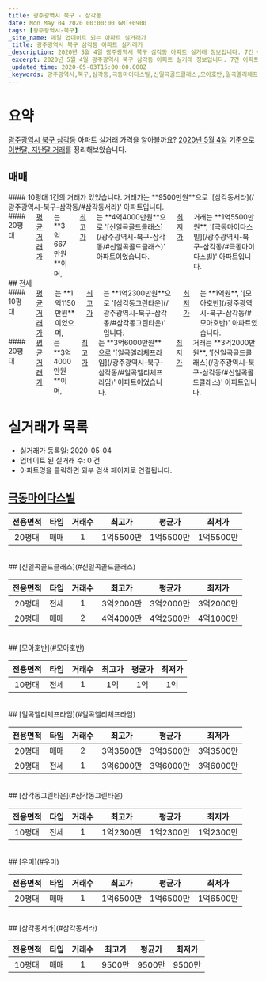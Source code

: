 ```yaml
---
title: 광주광역시 북구 - 삼각동
date: Mon May 04 2020 00:00:00 GMT+0900
tags: [광주광역시-북구]
_site_name: 매일 업데이트 되는 아파트 실거래가
_title: 광주광역시 북구 삼각동 아파트 실거래가
_description: 2020년 5월 4일 광주광역시 북구 삼각동 아파트 실거래 정보입니다. 7건 아파트 정보가 있습니다.
_excerpt: 2020년 5월 4일 광주광역시 북구 삼각동 아파트 실거래 정보입니다. 7건 아파트 정보가 있습니다.
_updated_time: 2020-05-03T15:00:00.000Z
_keywords: 광주광역시,북구,삼각동,극동마이다스빌,신일곡골드클래스,모아호반,일곡엘리체프라임,삼각동그린타운,우미,삼각동서라
---
```





# 요약
<ins>광주광역시 북구 삼각동</ins> 아파트 실거래 가격을 알아볼까요? <ins>2020년 5월 4일</ins> 기준으로 <ins>이번달, 지난달 거래</ins>를 정리해보았습니다.

## 매매
<div class="container">
<div class="six columns" markdown="1">
#### 10평대
1건의 거래가 있었습니다. 거래가는 **9500만원**으로 '[삼각동서라](/광주광역시-북구-삼각동/#삼각동서라)' 아파트입니다.
</div>
<div class="six columns" markdown="1">
#### 20평대
<ins>평균 거래가</ins>는 **3억667만원**이며, <ins>최고가</ins>는 **4억4000만원**으로 '[신일곡골드클래스](/광주광역시-북구-삼각동/#신일곡골드클래스)' 아파트이었습니다. <ins>최저가</ins> 거래는 **1억5500만원**, '[극동마이다스빌](/광주광역시-북구-삼각동/#극동마이다스빌)' 아파트입니다.
</div>
</div>
## 전세
<div class="container">
<div class="six columns" markdown="1">
#### 10평대
<ins>평균 거래가</ins>는 **1억1150만원**이었으며, <ins>최고가</ins>는 **1억2300만원**으로 '[삼각동그린타운](/광주광역시-북구-삼각동/#삼각동그린타운)' 입니다. <ins>최저가</ins>는 **1억원**, '[모아호반](/광주광역시-북구-삼각동/#모아호반)' 아파트였습니다.
</div>
<div class="six columns" markdown="1">
#### 20평대
<ins>평균 거래가</ins>는 **3억4000만원**이며, <ins>최고가</ins>는 **3억6000만원**으로 '[일곡엘리체프라임](/광주광역시-북구-삼각동/#일곡엘리체프라임)' 아파트이었습니다. <ins>최저가</ins> 거래는 **3억2000만원**, '[신일곡골드클래스](/광주광역시-북구-삼각동/#신일곡골드클래스)' 아파트입니다.
</div>
</div>



# 실거래가 목록
- 실거래가 등록일: 2020-05-04
- 업데이트 된 실거래 수: 0 건
- 아파트명을 클릭하면 외부 검색 페이지로 연결됩니다.

## [극동마이다스빌](#극동마이다스빌)

|전용면적|타입|거래수|최고가|평균가|최저가|
|:---:|:---:|:---:|:---:|:---:|:---:|
|20평대|<span class="deal-type-1">매매</span>|1|1억5500만|1억5500만|1억5500만|

<br/>
## [신일곡골드클래스](#신일곡골드클래스)

|전용면적|타입|거래수|최고가|평균가|최저가|
|:---:|:---:|:---:|:---:|:---:|:---:|
|20평대|<span class="deal-type-2">전세</span>|1|3억2000만|3억2000만|3억2000만|
|20평대|<span class="deal-type-1">매매</span>|2|4억4000만|4억2500만|4억1000만|

<br/>
## [모아호반](#모아호반)

|전용면적|타입|거래수|최고가|평균가|최저가|
|:---:|:---:|:---:|:---:|:---:|:---:|
|10평대|<span class="deal-type-2">전세</span>|1|1억|1억|1억|

<br/>
## [일곡엘리체프라임](#일곡엘리체프라임)

|전용면적|타입|거래수|최고가|평균가|최저가|
|:---:|:---:|:---:|:---:|:---:|:---:|
|20평대|<span class="deal-type-1">매매</span>|2|3억3500만|3억3500만|3억3500만|
|20평대|<span class="deal-type-2">전세</span>|1|3억6000만|3억6000만|3억6000만|

<br/>
## [삼각동그린타운](#삼각동그린타운)

|전용면적|타입|거래수|최고가|평균가|최저가|
|:---:|:---:|:---:|:---:|:---:|:---:|
|10평대|<span class="deal-type-2">전세</span>|1|1억2300만|1억2300만|1억2300만|

<br/>
## [우미](#우미)

|전용면적|타입|거래수|최고가|평균가|최저가|
|:---:|:---:|:---:|:---:|:---:|:---:|
|20평대|<span class="deal-type-1">매매</span>|1|1억6500만|1억6500만|1억6500만|

<br/>
## [삼각동서라](#삼각동서라)

|전용면적|타입|거래수|최고가|평균가|최저가|
|:---:|:---:|:---:|:---:|:---:|:---:|
|10평대|<span class="deal-type-1">매매</span>|1|9500만|9500만|9500만|

<br/>



